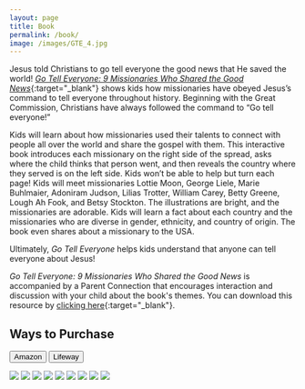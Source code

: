 ```yaml
---
layout: page
title: Book
permalink: /book/
image: /images/GTE_4.jpg
---
```

Jesus told Christians to go tell everyone the good news that He saved the world! [*Go Tell Everyone: 9 Missionaries Who Shared the Good News*](https://amzn.to/480Oieo){:target="_blank"} shows kids how missionaries have obeyed Jesus’s command to tell everyone throughout history. Beginning with the Great Commission, Christians have always followed the command to “Go tell everyone!”

Kids will learn about how missionaries used their talents to connect with people all over the world and share the gospel with them. This interactive book introduces each missionary on the right side of the spread, asks where the child thinks that person went, and then reveals the country where they served is on the left side. Kids won’t be able to help but turn each page! Kids will meet missionaries Lottie Moon, George Liele, Marie Buhlmaier, Adoniram Judson, Lilias Trotter, William Carey, Betty Greene, Lough Ah Fook, and Betsy Stockton. The illustrations are bright, and the missionaries are adorable. Kids will learn a fact about each country and the missionaries who are diverse in gender, ethnicity, and country of origin. The book even shares about a missionary to the USA.

Ultimately, *Go Tell Everyone* helps kids understand that anyone can tell everyone about Jesus!

*Go Tell Everyone: 9 Missionaries Who Shared the Good News* is accompanied by a Parent Connection that encourages interaction and discussion with your child about the book's themes. You can download this resource by [clicking here](https://www.lifeway.com/en/product/go-tell-everyone-P005845740){:target="_blank"}.

## Ways to Purchase

<div class="overflow: hidden;">
<form action="https://amzn.to/49mij9x" target="blank" style="display: inline-block;">
      <button class="button button--primary" type="submit" data-inline="true">Amazon</button>
</form>
<form action="https://www.lifeway.com/en/product/go-tell-everyone-P005845740" target="blank" style="display: inline-block;">
      <button class="button button--primary" type="submit" data-inline="true">Lifeway</button>
</form>
</div>

<div class="gallery-box">
  <div class="gallery">
    <img src="/images/GTE_1.jpg">
    <img src="/images/GTE_10.jpg">
    <img src="/images/GTE_11.jpg">
    <img src="/images/GTE_12.jpg">
    <img src="/images/GTE_13.jpg">
    <img src="/images/GTE_14.jpg">
    <img src="/images/GTE_15.jpg">
    <img src="/images/GTE_16.jpg">
    <img src="/images/GTE_18.jpg">
  </div>
</div>
